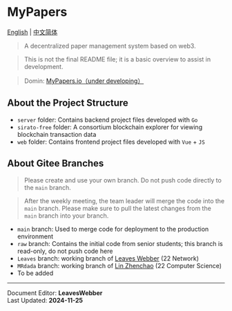 # MyPapers  
[English](README.md) | [中文简体](README_zh.md)  

> A decentralized paper management system based on web3.  

> This is not the final README file; it is a basic overview to assist in development.  

> Domin:  [MyPapers.io（under developing）](https://mypapers.io)
## About the Project Structure
- `server` folder: Contains backend project files developed with `Go`  
- `sirato-free` folder: A consortium blockchain explorer for viewing blockchain transaction data  
- `web` folder: Contains frontend project files developed with `Vue` + `JS`  

## About Gitee Branches
> Please create and use your own branch. Do not push code directly to the `main` branch.  

> After the weekly meeting, the team leader will merge the code into the `main` branch. Please make sure to pull the latest changes from the `main` branch into your branch.  

- `main` branch: Used to merge code for deployment to the production environment  
- `raw` branch: Contains the initial code from senior students; this branch is read-only, do not push code here  
- `Leaves` branch: working branch of [Leaves Webber](https://kiss1314.top) (22 Network)  
- `MRdada` branch: working branch of [Lin Zhenchao]() (22 Computer Science)  
- To be added  
  
---
Document Editor: **LeavesWebber**  
Last Updated: **2024-11-25**    